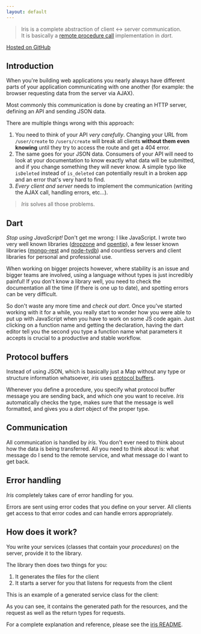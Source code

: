 ```yaml
---
layout: default
---
```


> Iris is a complete abstraction of client ↔ server
> communication.  
> It is basically a
> [remote procedure call](http://en.wikipedia.org/wiki/Remote_procedure_call)
> implementation in *dart*.

[Hosted on GitHub](https://github.com/enyo/iris)

## Introduction

When you're building web applications you nearly always have different parts of
your application communicating with one another (for example: the browser
requesting data from the server via AJAX).

Most commonly this communication is done by creating an HTTP server, defining an
API and sending JSON data.

There are multiple things wrong with this approach:

1. You need to think of your API *very carefully*. Changing your URL from
    `/user/create` to `/users/create` will break all clients **without them even
    knowing** until they try to access the route and get a 404 error.
2. The same goes for your JSON data. Consumers of your API will need to look at
    your documentation to know exactly what data will be submitted, and if you
    change something they will never know. A simple typo like `isDeleted` instead
    of `is_deleted` can potentially result in a broken app and an error that's
    very hard to find.
3. *Every client and server* needs to implement the communication (writing the AJAX call,
    handling errors, etc...).

> *Iris* solves all those problems.


## Dart

*Stop using JavaScript!* Don't get me wrong: I like JavaScript. I wrote two very
well known libraries ([dropzone](http://www.dropzonejs.com/) and
[opentip](http://www.opentip.org/)), a few lesser known libraries
([mongo-rest](https://github.com/enyo/mongo-rest) and
[node-tvdb](https://github.com/enyo/node-tvdb)) and countless servers and client
libraries for personal and professional use.

When working on bigger projects however, where stability is an issue and bigger
teams are involved, using a language without types is just incredibly painful!
If you don't know a library well, you need to check the documentation all the
time (if there is one up to date), and spotting errors can be very difficult.

So don't waste any more time and *check out dart*. Once you've started working
with it for a while, you really start to wonder how you were able to put up with
JavaScript when you have to work on some JS code again. Just clicking on a function
name and getting the declaration, having the dart editor tell you the second you
type a function name what parameters it accepts is crucial to a productive and
stable workflow.

## Protocol buffers

Instead of using JSON, which is basically just a Map without any type or
structure information whatsoever, *iris* uses
[protocol buffers](http://en.wikipedia.org/wiki/Protocol_Buffers).

Whenever you define a procedure, you specify what protocol buffer message you
are sending back, and which one you want to receive. *Iris*
automatically checks the type, makes sure that the message is well formatted, and
gives you a *dart* object of the proper type.

## Communication

All communication is handled by *iris*. You don't ever
need to think about how the data is being transferred. All you need to think
about is: what message do I send to the remote service, and what message do I
want to get back.


## Error handling

*Iris* completely takes care of error handling for you.

Errors are sent using error codes that you define on your server. All clients
get access to that error codes and can handle errors appropriately.


## How does it work?

You write your services (classes that contain your *procedures*) on the server,
provide it to the library.

The library then does two things for you:

1. It generates the files for the client
2. It starts a server for you that listens for requests from the client

This is an example of a generated service class for the client:

<script src="https://gist.github.com/enyo/2a162ef9cf43ab042725.js"></script>

As you can see, it contains the generated path for the resources, and the request
as well as the return types for requests.

For a complete explanation and reference, please see the
[iris README](https://github.com/enyo/iris/blob/master/README.md).
